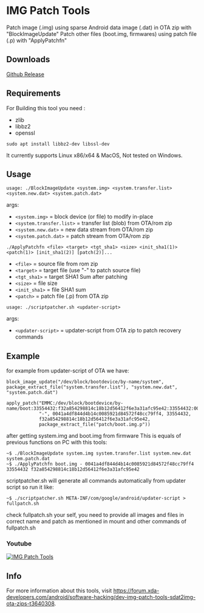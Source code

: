 # IMG Patch Tools
Patch image (.img) using sparse Android data image (.dat) in OTA zip with "BlockImageUpdate"
Patch other files (boot.img, firmwares) using patch file (.p) with "ApplyPatchfn"


## Downloads
[Github Release](https://github.com/erfanoabdi/imgpatchtools/releases)


## Requirements
For Building this tool you need :

* zlib
* libbz2
* openssl
 
```
sudo apt install libbz2-dev libssl-dev
```
It currently supports Linux x86/x64 & MacOS, Not tested on Windows.

## Usage
```
usage: ./BlockImageUpdate <system.img> <system.transfer.list> <system.new.dat> <system.patch.dat>
```
args:
- `<system.img>` = block device (or file) to modify in-place
- `<system.transfer.list>` = transfer list (blob) from OTA/rom zip
- `<system.new.dat>` = new data stream from OTA/rom zip
- `<system.patch.dat>` = patch stream from OTA/rom zip

```
./ApplyPatchfn <file> <target> <tgt_sha1> <size> <init_sha1(1)> <patch(1)> [init_sha1(2)] [patch(2)]...
```
- `<file>` = source file from rom zip
- `<target>` = target file (use "-" to patch source file)
- `<tgt_sha1>` = target SHA1 Sum after patching
- `<size>` = file size
- `<init_sha1>` = file SHA1 sum
- `<patch>` = patch file (.p) from OTA zip

```
usage: ./scriptpatcher.sh <updater-script>
```
args:
- `<updater-script>` = updater-script from OTA zip to patch recovery commands


## Example
for example from updater-script of OTA we have:
```
block_image_update("/dev/block/bootdevice/by-name/system", package_extract_file("system.transfer.list"), "system.new.dat", "system.patch.dat")

apply_patch("EMMC:/dev/block/bootdevice/by-name/boot:33554432:f32a854298814c18b12d56412f6e3a31afc95e42:33554432:0041a4df844d4b14c0085921d84572f48cc79ff4",
            "-", 0041a4df844d4b14c0085921d84572f48cc79ff4, 33554432,
            f32a854298814c18b12d56412f6e3a31afc95e42,
            package_extract_file("patch/boot.img.p"))
```
after getting system.img and boot.img from firmware
This is equals of previous functions on PC with this tools:
```
~$ ./BlockImageUpdate system.img system.transfer.list system.new.dat system.patch.dat
~$ ./ApplyPatchfn boot.img - 0041a4df844d4b14c0085921d84572f48cc79ff4 33554432 f32a854298814c18b12d56412f6e3a31afc95e42
```
scriptpatcher.sh will generate all commands automatically from updater script so run it like:
```
~$ ./scriptpatcher.sh META-INF/com/google/android/updater-script > fullpatch.sh
```
check fullpatch.sh your self, you need to provide all images and files in correct name and patch as mentioned in mount and other commands of fullpatch.sh


### Youtube
[![IMG Patch Tools](https://img.youtube.com/vi/GjPoPe7IgHg/0.jpg)](https://www.youtube.com/watch?v=GjPoPe7IgHg "IMG Patch Tools")


## Info
For more information about this tools, visit https://forum.xda-developers.com/android/software-hacking/dev-img-patch-tools-sdat2img-ota-zips-t3640308.
